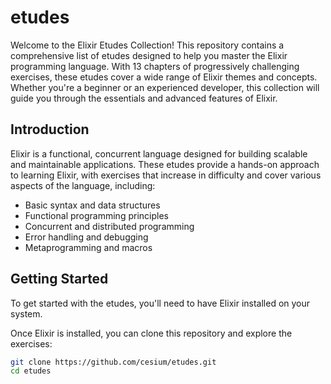 # etudes

Welcome to the Elixir Etudes Collection! This repository contains a comprehensive list of etudes designed to help you master the Elixir programming language. With 13 chapters of progressively challenging exercises, these etudes cover a wide range of Elixir themes and concepts. Whether you're a beginner or an experienced developer, this collection will guide you through the essentials and advanced features of Elixir.


## Introduction

Elixir is a functional, concurrent language designed for building scalable and maintainable applications. These etudes provide a hands-on approach to learning Elixir, with exercises that increase in difficulty and cover various aspects of the language, including:

- Basic syntax and data structures
- Functional programming principles
- Concurrent and distributed programming
- Error handling and debugging
- Metaprogramming and macros

## Getting Started

To get started with the etudes, you'll need to have Elixir installed on your system.

Once Elixir is installed, you can clone this repository and explore the exercises:

```bash
git clone https://github.com/cesium/etudes.git
cd etudes
```

